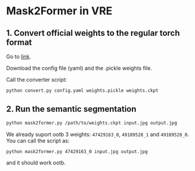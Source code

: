 # Mask2Former in VRE

## 1. Convert official weights to the regular torch format

Go to [link](https://github.com/facebookresearch/Mask2Former/blob/main/MODEL_ZOO.md).

Download the config file (yaml) and the .pickle weights file.

Call the converter script:
```bash
python convert.py config.yaml weights.pickle weights.ckpt
```

## 2. Run the semantic segmentation

```bash
python mask2former.py /path/to/weights.ckpt input.jpg output.jpg
```

We already suport ootb 3 weights: `47429163_0`, `49189528_1` and `49189528_0`. You can call the script as:
```bash
python mask2former.py 47429163_0 input.jpg output.jpg
```

and it should work ootb.
